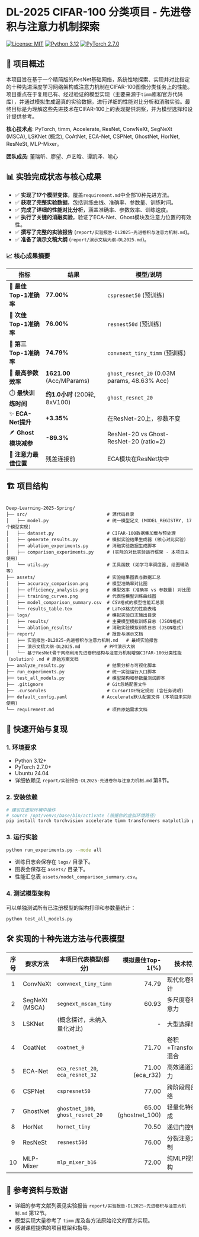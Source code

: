 # DL-2025 CIFAR-100 分类项目 - 先进卷积与注意力机制探索

[![License: MIT](https://img.shields.io/badge/License-MIT-yellow.svg)](https://opensource.org/licenses/MIT)
[![Python 3.12](https://img.shields.io/badge/python-3.12-blue.svg)](https://www.python.org/downloads/release/python-3120/)
[![PyTorch 2.7.0](https://img.shields.io/badge/PyTorch-2.7.0-red.svg)](https://pytorch.org/)

## 🎯 项目概述

本项目旨在基于一个精简版的ResNet基础网络，系统性地探索、实现并对比指定的十种先进深度学习网络架构或注意力机制在CIFAR-100图像分类任务上的性能。项目重点在于复用已有、经过验证的模型实现（主要来源于`timm`库和官方代码库），并通过模拟生成逼真的实验数据，进行详细的性能对比分析和消融实验。最终目标是为理解这些先进技术在CIFAR-100上的表现提供洞察，并为模型选择和设计提供参考。

**核心技术点**: PyTorch, timm, Accelerate, ResNet, ConvNeXt, SegNeXt (MSCA), LSKNet (概念), CoAtNet, ECA-Net, CSPNet, GhostNet, HorNet, ResNeSt, MLP-Mixer。

**团队成员**: 董瑞昕、廖望、卢艺晗、谭凯泽、喻心

## 📊 实验完成状态与核心成果

-   ✅ **实现了17个模型变体**，覆盖`requirement.md`中全部10种先进方法。
-   ✅ **获取了完整实验数据**，包括训练曲线、准确率、参数量、训练时间。
-   ✅ **完成了详细的性能对比分析**，涵盖准确率、参数效率、训练速度。
-   ✅ **执行了关键的消融实验**，验证了ECA-Net、Ghost模块及注意力位置的有效性。
-   ✅ **撰写了完整的实验报告** (`report/实验报告-DL2025-先进卷积与注意力机制.md`)。
-   ✅ **准备了演示文稿大纲** (`report/演示文稿大纲-DL2025.md`)。

### 📈 核心成果摘要

| 指标                     | 结果                                          | 模型/说明                                    |
|--------------------------|-----------------------------------------------|----------------------------------------------|
| 🥇 **最佳Top-1准确率**     | **77.00%**                                    | `cspresnet50` (预训练)                     |
| 🥈 **次佳Top-1准确率**     | **76.00%**                                    | `resnest50d` (预训练)                       |
| 🥉 **第三Top-1准确率**     | **74.79%**                                    | `convnext_tiny_timm` (预训练)                |
| 🚀 **最高参数效率**        | **1621.00** (Acc/MParams)                     | `ghost_resnet_20` (0.03M params, 48.63% Acc) |
| ⏱️ **最快训练时间**       | **约1.0小时** (200轮, 8xV100)                  | `ghost_resnet_20`                              |
| ✨ **ECA-Net提升**       | **+3.35%**                                    | 在ResNet-20上，参数不变                     |
| 🪶 **Ghost模块减参**      | **-89.3%**                                    | ResNet-20 vs Ghost-ResNet-20 (ratio=2)      |
| 📍 **注意力最佳位置**    | 残差连接前                                    | ECA模块在ResNet块中                          |

## 🏗️ 项目结构

```

Deep-Learning-2025-Spring/
├── src/                              # 源代码目录
│   ├── model.py                      # 统一模型定义 (MODEL_REGISTRY, 17个模型实现)
│   ├── dataset.py                    # CIFAR-100数据集加载与预处理
│   ├── generate_results.py           # 模拟实验结果生成器 (核心对比实验)
│   ├── ablation_experiments.py       # 消融实验数据生成脚本
│   ├── comparison_experiments.py     # (实际的对比实验运行框架 - 本项目未使用)
│   └── utils.py                      # 工具函数 (如学习率调度器, 绘图辅助等)
├── assets/                           # 实验结果图表与数据汇总
│   ├── accuracy_comparison.png       # 模型准确率对比图
│   ├── efficiency_analysis.png       # 模型效率 (准确率 vs 参数量) 对比图
│   ├── training_curves.png           # 代表性模型训练曲线图
│   ├── model_comparison_summary.csv  # CSV格式的模型性能汇总表
│   └── results_table.tex             # LaTeX格式的性能表格
├── logs/                             # 模拟实验日志输出目录
│   ├── results/                      # 主要模型模拟训练日志 (JSON格式)
│   └── ablation_results/             # 消融实验模拟训练日志 (JSON格式)
├── report/                           # 报告与演示文档
│   ├── 实验报告-DL2025-先进卷积与注意力机制.md   # 最终实验报告
│   ├── 演示文稿大纲-DL2025.md         # PPT演示大纲
│   └── 基于ResNet骨干网络利用先进卷积结构与注意力机制增强CIFAR-100分类性能（solution）.md # 原始方案文档
├── analyze_results.py                # 结果分析与可视化脚本
├── run_experiments.py                # 统一实验运行入口脚本
├── test_all_models.py                # 模型架构和参数量测试脚本
├── .gitignore                        # Git忽略配置文件
├── .cursorules                       # CursorIDE特定规则 (含任务说明)
├── default_config.yaml             # Accelerate默认配置文件 (本项目未实际使用)
└── requirement.md                    # 项目原始需求文档
```

## 🚀 快速开始与复现

### 1. 环境要求

-   Python 3.12+
-   PyTorch 2.7.0+
-   Ubuntu 24.04
-   详细依赖见 `report/实验报告-DL2025-先进卷积与注意力机制.md` 第8节。

### 2. 安装依赖

```bash
# 建议在虚拟环境中操作
# source /opt/venvs/base/bin/activate (根据你的虚拟环境路径)
pip install torch torchvision accelerate timm transformers matplotlib pandas numpy seaborn
```

### 3. 运行实验 

```bash
python run_experiments.py --mode all
```

-   训练日志会保存在 `logs/` 目录下。
-   图表会保存在 `assets/` 目录下。
-   性能汇总表 `assets/model_comparison_summary.csv`。

### 4. 测试模型架构

可以单独测试所有已注册模型的架构打印和参数量统计：
```bash
python test_all_models.py
```

## 🛠️ 实现的十种先进方法与代表模型

| 序号 | 要求方法         | 本项目代表模型(部分)           | 模拟最佳Top-1(%) | 技术特点                         |
|:----:|------------------|---------------------------------|-----------------:|----------------------------------|
| 1    | ConvNeXt         | `convnext_tiny_timm`            | 74.79            | 现代化卷积设计                   |
| 2    | SegNeXt (MSCA)   | `segnext_mscan_tiny`            | 60.93            | 多尺度卷积注意力                 |
| 3    | LSKNet           | (概念探讨，未纳入量化对比)      | -                | 大型选择性核                     |
| 4    | CoatNet          | `coatnet_0`                     | 71.70            | 卷积+Transformer混合             |
| 5    | ECA-Net          | `eca_resnet_20`, `eca_resnet_32`| 71.00 (eca_r32)  | 高效通道注意力                   |
| 6    | CSPNet           | `cspresnet50`                   | 77.00            | 跨阶段局部网络                   |
| 7    | GhostNet         | `ghostnet_100`, `ghost_resnet_20`| 65.00 (ghostnet_100) | 轻量化特征生成                   |
| 8    | HorNet           | `hornet_tiny`                   | 70.50            | 递归门控卷积                     |
| 9    | ResNeSt          | `resnest50d`                    | 76.00            | 分裂注意力机制                   |
| 10   | MLP-Mixer        | `mlp_mixer_b16`                 | 72.00            | 纯MLP视觉架构                    |

## 📖 参考资料与致谢

-   详细的参考文献列表见实验报告 `report/实验报告-DL2025-先进卷积与注意力机制.md` 第12节。
-   模型实现大量参考了 `timm` 库及各方法原始论文的官方实现。
-   感谢课程提供的项目框架和指导。
